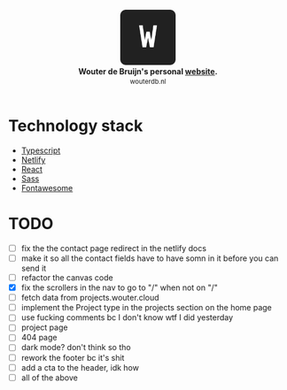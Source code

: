 <p align="center">
	<img src="./public/favicon.png" alt="logo" width="100px" height="100px"/><br>
	<b>Wouter de Bruijn's personal <a href="wouterdb.nl">website</a>.</b><br>
	<small>wouterdb.nl</small><br><br>
</p>

# Technology stack

- <a href="https://www.typescriptlang.org/">Typescript</a>
- <a href="https://www.netlify.com/">Netlify</a>
- <a href="https://reactjs.org/">React</a>
- <a href="https://sass-lang.com/">Sass</a>
- <a href="https://fontawesome.com/">Fontawesome</a>

# TODO

- [ ] fix the the contact page redirect in the netlify docs
- [ ] make it so all the contact fields have to have somn in it before you can send it
- [ ] refactor the canvas code
- [x] fix the scrollers in the nav to go to "/" when not on "/"
- [ ] fetch data from projects.wouter.cloud
- [ ] implement the Project type in the projects section on the home page
- [ ] use fucking comments bc I don't know wtf I did yesterday
- [ ] project page 
- [ ] 404 page
- [ ] dark mode? don't think so tho
- [ ] rework the footer bc it's shit
- [ ] add a cta to the header, idk how
- [ ] all of the above